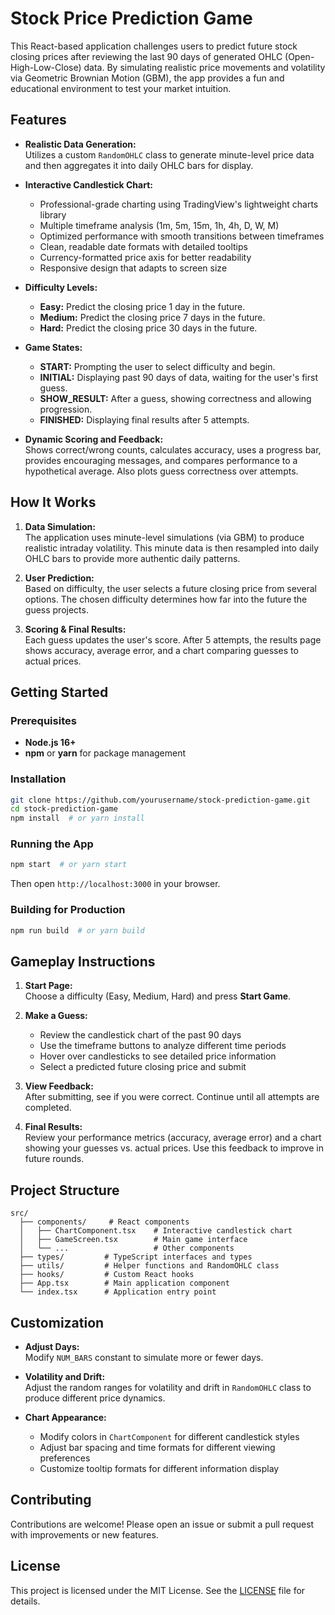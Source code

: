 # Stock Price Prediction Game

This React-based application challenges users to predict future stock closing prices after reviewing the last 90 days of generated OHLC (Open-High-Low-Close) data. By simulating realistic price movements and volatility via Geometric Brownian Motion (GBM), the app provides a fun and educational environment to test your market intuition.

## Features

- **Realistic Data Generation:**  
  Utilizes a custom `RandomOHLC` class to generate minute-level price data and then aggregates it into daily OHLC bars for display.

- **Interactive Candlestick Chart:**  
  - Professional-grade charting using TradingView's lightweight charts library
  - Multiple timeframe analysis (1m, 5m, 15m, 1h, 4h, D, W, M)
  - Optimized performance with smooth transitions between timeframes
  - Clean, readable date formats with detailed tooltips
  - Currency-formatted price axis for better readability
  - Responsive design that adapts to screen size

- **Difficulty Levels:**

  - **Easy:** Predict the closing price 1 day in the future.
  - **Medium:** Predict the closing price 7 days in the future.
  - **Hard:** Predict the closing price 30 days in the future.

- **Game States:**

  - **START:** Prompting the user to select difficulty and begin.
  - **INITIAL:** Displaying past 90 days of data, waiting for the user's first guess.
  - **SHOW_RESULT:** After a guess, showing correctness and allowing progression.
  - **FINISHED:** Displaying final results after 5 attempts.

- **Dynamic Scoring and Feedback:**  
  Shows correct/wrong counts, calculates accuracy, uses a progress bar, provides encouraging messages, and compares performance to a hypothetical average. Also plots guess correctness over attempts.

## How It Works

1. **Data Simulation:**  
   The application uses minute-level simulations (via GBM) to produce realistic intraday volatility. This minute data is then resampled into daily OHLC bars to provide more authentic daily patterns.

2. **User Prediction:**  
   Based on difficulty, the user selects a future closing price from several options. The chosen difficulty determines how far into the future the guess projects.

3. **Scoring & Final Results:**  
   Each guess updates the user's score. After 5 attempts, the results page shows accuracy, average error, and a chart comparing guesses to actual prices.

## Getting Started

### Prerequisites

- **Node.js 16+**
- **npm** or **yarn** for package management

### Installation

```bash
git clone https://github.com/yourusername/stock-prediction-game.git
cd stock-prediction-game
npm install  # or yarn install
```

### Running the App

```bash
npm start  # or yarn start
```

Then open `http://localhost:3000` in your browser.

### Building for Production

```bash
npm run build  # or yarn build
```

## Gameplay Instructions

1. **Start Page:**  
   Choose a difficulty (Easy, Medium, Hard) and press **Start Game**.

2. **Make a Guess:**  
   - Review the candlestick chart of the past 90 days
   - Use the timeframe buttons to analyze different time periods
   - Hover over candlesticks to see detailed price information
   - Select a predicted future closing price and submit

3. **View Feedback:**  
   After submitting, see if you were correct. Continue until all attempts are completed.

4. **Final Results:**  
   Review your performance metrics (accuracy, average error) and a chart showing your guesses vs. actual prices. Use this feedback to improve in future rounds.

## Project Structure

```
src/
  ├── components/     # React components
  │   ├── ChartComponent.tsx    # Interactive candlestick chart
  │   ├── GameScreen.tsx        # Main game interface
  │   └── ...                   # Other components
  ├── types/         # TypeScript interfaces and types
  ├── utils/         # Helper functions and RandomOHLC class
  ├── hooks/         # Custom React hooks
  ├── App.tsx        # Main application component
  └── index.tsx      # Application entry point
```

## Customization

- **Adjust Days:**  
  Modify `NUM_BARS` constant to simulate more or fewer days.

- **Volatility and Drift:**  
  Adjust the random ranges for volatility and drift in `RandomOHLC` class to produce different price dynamics.

- **Chart Appearance:**  
  - Modify colors in `ChartComponent` for different candlestick styles
  - Adjust bar spacing and time formats for different viewing preferences
  - Customize tooltip formats for different information display

## Contributing

Contributions are welcome! Please open an issue or submit a pull request with improvements or new features.

## License

This project is licensed under the MIT License. See the [LICENSE](LICENSE) file for details.
